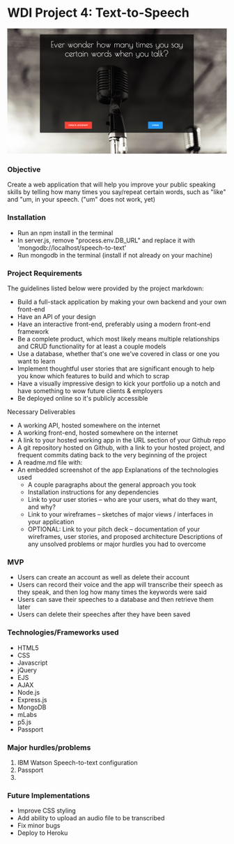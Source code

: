 # WDI Project 4: Text-to-Speech


![](./public/images/screenshot.png)

### Objective

Create a web application that will help you improve your public speaking skills by telling how many times you say/repeat certain words, such as "like" and "um, in your speech. ("um" does not work, yet)

### Installation

* Run an npm install in the terminal
* In server.js, remove "process.env.DB_URL" and replace it with 'mongodb://localhost/speech-to-text'
* Run mongodb in the terminal (install if not already on your machine)


### Project Requirements

The guidelines listed below were provided by the project markdown:

* Build a full-stack application by making your own backend and your own front-end
* Have an API of your design
* Have an interactive front-end, preferably using a modern front-end framework
* Be a complete product, which most likely means multiple relationships and CRUD functionality for at least a couple models
* Use a database, whether that's one we've covered in class or one you want to learn
* Implement thoughtful user stories that are significant enough to help you know which features to build and which to scrap
* Have a visually impressive design to kick your portfolio up a notch and have something to wow future clients & employers
* Be deployed online so it's publicly accessible

Necessary Deliverables

* A working API, hosted somewhere on the internet
* A working front-end, hosted somewhere on the internet
* A link to your hosted working app in the URL section of your Github repo
* A git repository hosted on Github, with a link to your hosted project, and frequent commits dating back to the very beginning of the project
* A readme.md file with:
* An embedded screenshot of the app
Explanations of the technologies used
	* A couple paragraphs about the general approach you took
	* Installation instructions for any dependencies
	* Link to your user stories – who are your users, what do they want, and why?
	* Link to your wireframes – sketches of major views / interfaces in your application
	* OPTIONAL: Link to your pitch deck – documentation of your wireframes, user stories, and proposed architecture
Descriptions of any unsolved problems or major hurdles you had to overcome


### MVP

* Users can create an account as well as delete their account
* Users can record their voice and the app will transcribe their speech as they speak, and then log how many times the keywords were said
* Users can save their speeches to a database and then retrieve them later
* Users can delete their speeches after they have been saved



### Technologies/Frameworks used

* HTML5
* CSS
* Javascript
* jQuery
* EJS
* AJAX
* Node.js
* Express.js
* MongoDB
* mLabs
* p5.js
* Passport


### Major hurdles/problems

1. IBM Watson Speech-to-text configuration
2. Passport
3. 

### Future Implementations

* Improve CSS styling
* Add ability to upload an audio file to be transcribed
* Fix minor bugs
* Deploy to Heroku